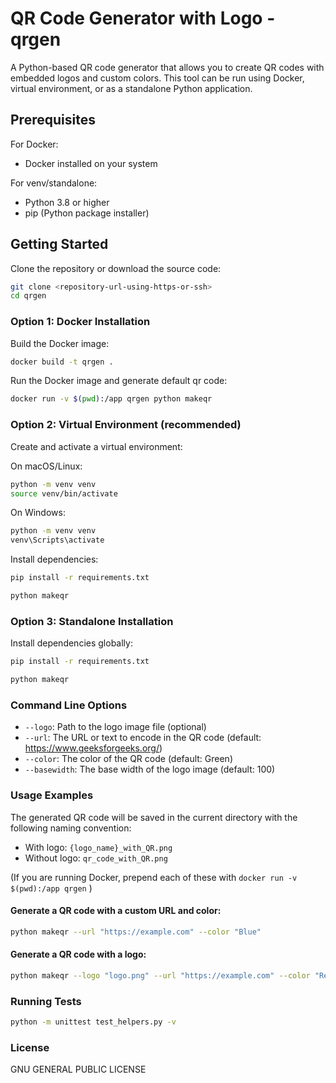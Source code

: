 # QR Code Generator with Logo - qrgen

A Python-based QR code generator that allows you to create QR codes with embedded logos and custom colors. This tool can be run using Docker, virtual environment, or as a standalone Python application.

## Prerequisites

For Docker:
- Docker installed on your system

For venv/standalone:
- Python 3.8 or higher
- pip (Python package installer)


## Getting Started

Clone the repository or download the source code:
```bash
git clone <repository-url-using-https-or-ssh>
cd qrgen
```

### Option 1: Docker Installation


Build the Docker image:
```bash
docker build -t qrgen .
```
Run the Docker image and generate default qr code: 
```bash
docker run -v $(pwd):/app qrgen python makeqr
```

### Option 2: Virtual Environment (recommended)

Create and activate a virtual environment:

On macOS/Linux:
```bash
python -m venv venv
source venv/bin/activate
```

On Windows:
```bash
python -m venv venv
venv\Scripts\activate
```

Install dependencies:
```bash
pip install -r requirements.txt
```

```bash
python makeqr
```

### Option 3: Standalone Installation

Install dependencies globally:
```bash
pip install -r requirements.txt
```

```bash
python makeqr
```

### Command Line Options

- `--logo`: Path to the logo image file (optional)
- `--url`: The URL or text to encode in the QR code (default: https://www.geeksforgeeks.org/)
- `--color`: The color of the QR code (default: Green)
- `--basewidth`: The base width of the logo image (default: 100)


### Usage Examples

The generated QR code will be saved in the current directory with the following naming convention:
- With logo: `{logo_name}_with_QR.png`
- Without logo: `qr_code_with_QR.png`

(If you are running Docker, prepend each of these with  `docker run -v $(pwd):/app qrgen` )

#### Generate a QR code with a custom URL and color:

```bash
python makeqr --url "https://example.com" --color "Blue"
```

#### Generate a QR code with a logo:

```bash
python makeqr --logo "logo.png" --url "https://example.com" --color "Red" --basewidth 150
```

### Running Tests

```bash
python -m unittest test_helpers.py -v
```

### License

GNU GENERAL PUBLIC LICENSE
